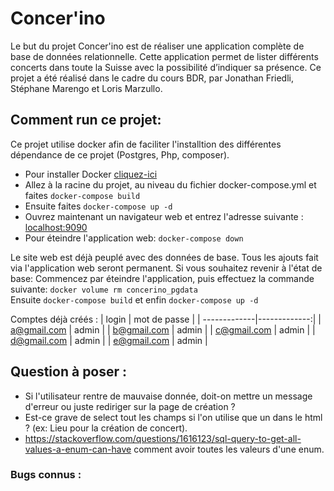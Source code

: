 # Concer'ino
Le but du projet Concer'ino est de réaliser une application complète de base de données relationnelle. Cette application permet de lister différents
concerts dans toute la Suisse avec la possibilité d’indiquer sa présence. Ce projet a été réalisé dans le cadre du cours BDR, par Jonathan Friedli, Stéphane Marengo et Loris Marzullo.

## Comment run ce projet:
Ce projet utilise docker afin de faciliter l'installtion des différentes dépendance de ce projet (Postgres, Php, composer).
* Pour installer Docker [cliquez-ici](https://docs.docker.com/get-docker/)
* Allez à la racine du projet, au niveau du fichier docker-compose.yml et faites ```docker-compose build```
* Ensuite faites ```docker-compose up -d```
* Ouvrez maintenant un navigateur web et entrez l'adresse suivante : [localhost:9090](http://localhost:9090/)
* Pour éteindre l'application web: ```docker-compose down```

Le site web est déjà peuplé avec des données de base. Tous les ajouts fait via l'application web seront permanent. Si vous souhaitez revenir à l'état de base: Commencez par éteindre l'application, puis effectuez la commande suivante: ```docker volume rm concerino_pgdata```  
Ensuite ```docker-compose build``` et enfin ```docker-compose up -d```

Comptes déjà créés :
|    login     | mot de passe |
| -------------|-------------:|
| a@gmail.com  |    admin     |
| b@gmail.com  |    admin     |
| c@gmail.com  |    admin     |
| d@gmail.com  |    admin     |
| e@gmail.com  |    admin     |


## Question à poser :
* Si l'utilisateur rentre de mauvaise donnée, doit-on mettre un message d'erreur ou juste rediriger sur la page de création ?
* Est-ce grave de select tout les champs si l'on utilise que un dans le html ? (ex: Lieu pour la création de concert).
* https://stackoverflow.com/questions/1616123/sql-query-to-get-all-values-a-enum-can-have comment avoir toutes les valeurs d'une enum.

### Bugs connus :